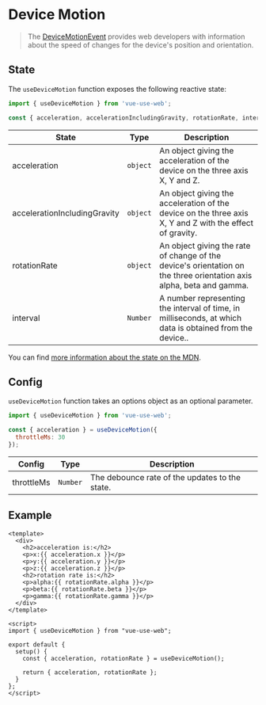 # Device Motion

> The [DeviceMotionEvent](https://developer.mozilla.org/en-US/docs/Web/API/DeviceMotionEvent) provides web developers with information about the speed of changes for the device's position and orientation.

## State

The `useDeviceMotion` function exposes the following reactive state:

```js
import { useDeviceMotion } from 'vue-use-web';

const { acceleration, accelerationIncludingGravity, rotationRate, interval } = useDeviceMotion();
```

| State                        | Type     | Description                                                                                                          |
| ---------------------------- | -------- | -------------------------------------------------------------------------------------------------------------------- |
| acceleration                 | `object` | An object giving the acceleration of the device on the three axis X, Y and Z.                                        |
| accelerationIncludingGravity | `object` | An object giving the acceleration of the device on the three axis X, Y and Z with the effect of gravity.             |
| rotationRate                 | `object` | An object giving the rate of change of the device's orientation on the three orientation axis alpha, beta and gamma. |
| interval                     | `Number` | A number representing the interval of time, in milliseconds, at which data is obtained from the device..             |

You can find [more information about the state on the MDN](https://developer.mozilla.org/en-US/docs/Web/API/DeviceMotionEvent#Properties).

## Config

`useDeviceMotion` function takes an options object as an optional parameter.

```js
import { useDeviceMotion } from 'vue-use-web';

const { acceleration } = useDeviceMotion({
  throttleMs: 30
});
```

| Config     | Type     | Description                                    |
| ---------- | -------- | ---------------------------------------------- |
| throttleMs | `Number` | The debounce rate of the updates to the state. |

## Example

```vue
<template>
  <div>
    <h2>acceleration is:</h2>
    <p>x:{{ acceleration.x }}</p>
    <p>y:{{ acceleration.y }}</p>
    <p>z:{{ acceleration.z }}</p>
    <h2>rotation rate is:</h2>
    <p>alpha:{{ rotationRate.alpha }}</p>
    <p>beta:{{ rotationRate.beta }}</p>
    <p>gamma:{{ rotationRate.gamma }}</p>
  </div>
</template>

<script>
import { useDeviceMotion } from "vue-use-web";

export default {
  setup() {
    const { acceleration, rotationRate } = useDeviceMotion();

    return { acceleration, rotationRate };
  }
};
</script>
```
